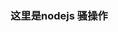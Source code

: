 <!--
 * @Descripttion: 
 * @version: 
 * @Author: suckson
 * @Date: 2019-09-04 10:10:33
 * @LastEditors: suckson
 * @LastEditTime: 2019-09-04 10:10:33
 -->
### 这里是nodejs 骚操作